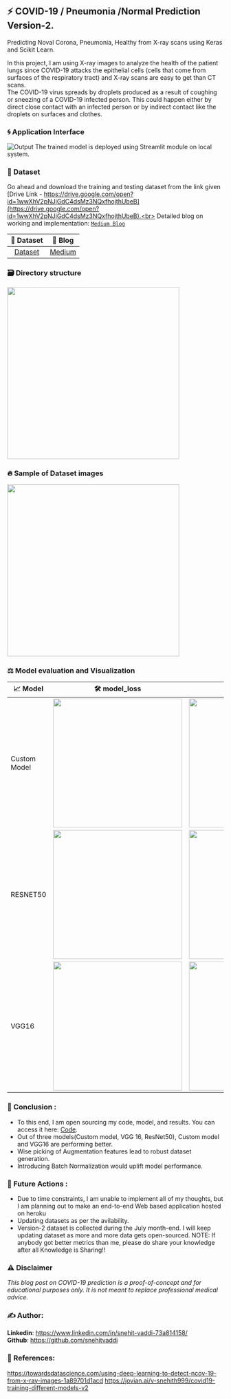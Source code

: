 ## ⚡ COVID-19 / Pneumonia /Normal Prediction Version-2.

Predicting Noval Corona, Pneumonia, Healthy from X-ray scans using Keras and Scikit Learn.<br>

In this project, I am using X-ray images to analyze the health of the patient lungs since COVID-19 attacks the epithelial cells (cells that come from surfaces of the respiratory tract) and X-ray scans are easy to get than CT scans. <br>
The COVID-19  virus spreads by droplets produced as a result of coughing or sneezing of a COVID-19 infected person. This could happen either by direct close contact with an infected person or by indirect contact like the droplets on surfaces and clothes.<br>

### 🌀 Application Interface 
![Output](https://github.com/snehitvaddi/NovelCorona-Pneumonia-Prediction_V2/blob/master/dataset/WhatsApp%20Image%202020-12-18%20at%2010.29.16%20PM.jpeg)
The trained model is deployed using Streamlit module on local system.
### 📁 Dataset
Go ahead and download the training and testing dataset from the link given<br> 
[Drive Link - https://drive.google.com/open?id=1wwXhV2pNJjGdC4dsMz3NQxfhojthUbeB](https://drive.google.com/open?id=1wwXhV2pNJjGdC4dsMz3NQxfhojthUbeB).<br>
Detailed blog on working and implementation: [`Medium Blog`](https://v-snehith999.medium.com/covid-19-pneumonia-prediction-using-deep-learning-3fcddba12df5)

| 📂 Dataset |  📑 Blog   |
|:-:|:-:|
|[Dataset](https://drive.google.com/open?id=1wwXhV2pNJjGdC4dsMz3NQxfhojthUbeB)| [Medium](https://v-snehith999.medium.com/covid-19-pneumonia-prediction-using-deep-learning-3fcddba12df5) |

### 🗃 Directory structure 
<img src="https://github.com/snehitvaddi/NovelCorona-Pneumonia-Healthy-Prediction/blob/master/dataset/dir.PNG" width="400">

### 🔥 Sample of Dataset images
<img src="https://github.com/snehitvaddi/NovelCorona-Pneumonia-Healthy-Prediction/blob/master/dataset/a2.png" width="400">

### ⚖ Model evaluation and Visualization

|   📈 Model     |  🛠  model_loss   |   💡  model_acc    |
|------------------|------------------|------------------|
| Custom Model|<img src="https://github.com/snehitvaddi/NovelCorona-Pneumonia-Prediction_V2/blob/master/Evaluation%20Graphs/Custom-model_loss.png" width="300"> | <img src="https://github.com/snehitvaddi/NovelCorona-Pneumonia-Prediction_V2/blob/master/Evaluation%20Graphs/Custom-model_accuracy.png" width="300"> |
| RESNET50|<img src="https://github.com/snehitvaddi/NovelCorona-Pneumonia-Prediction_V2/blob/master/Evaluation%20Graphs/RESNET50-model_loss.png" width="300"> | <img src="https://github.com/snehitvaddi/NovelCorona-Pneumonia-Prediction_V2/blob/master/Evaluation%20Graphs/ResNet50-model_accuracy.png" width="300"> |
| VGG16 |<img src="https://github.com/snehitvaddi/NovelCorona-Pneumonia-Prediction_V2/blob/master/Evaluation%20Graphs/VGG16-model_loss.png" width="300"> | <img src="https://github.com/snehitvaddi/NovelCorona-Pneumonia-Prediction_V2/blob/master/Evaluation%20Graphs/VGG16-model_accuracy.png" width="300"> |
  
### 🧠 Conclusion : 
* To this end, I am open sourcing  my code, model, and results. You can access it here: [Code](https://jovian.ml/v-snehith999/corona-pneumonia-normal-keras).
* Out of three models(Custom model, VGG 16, ResNet50), Custom model and VGG16 are performing better.
* Wise picking of Augmentation features lead to robust dataset generation.
* Introducing Batch Normalization would uplift model performance.

### 📑 Future Actions :
* Due to time constraints, I am unable to implement all of my thoughts, but I am planning out to make an end-to-end Web based application hosted on heroku<br>
* Updating datasets as per the avilability. 
* Version-2 dataset is collected during the July month-end. I will keep updating dataset as more and more data gets open-sourced.
NOTE: If anybody got better metrics than me, please do share your knowledge after all Knowledge is Sharing!!

### ⚠ Disclaimer
<i>This blog post on COVID-19 prediction is a proof-of-concept and for educational purposes only. It is not meant to replace professional medical advice.</i>

### ✍ Author:
<b>Linkedin</b>: https://www.linkedin.com/in/snehit-vaddi-73a814158/ <br>
<b>Github</b>: https://github.com/snehitvaddi

### 📑 References: 
https://towardsdatascience.com/using-deep-learning-to-detect-ncov-19-from-x-ray-images-1a89701d1acd
https://jovian.ai/v-snehith999/covid19-training-different-models-v2
